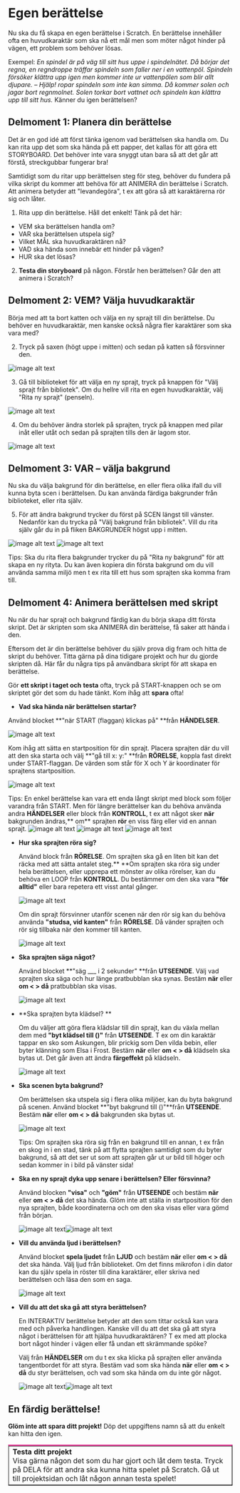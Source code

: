 # Egen berättelse

Nu ska du få skapa en egen berättelse i Scratch. En berättelse innehåller ofta en huvudkaraktär som ska nå ett mål men som möter något hinder på vägen, ett problem som behöver lösas.

Exempel: _En spindel är på väg till sitt hus uppe i spindelnätet. Då börjar det regna, en regndroppe träffar spindeln som faller ner i en vattenpöl. Spindeln försöker klättra upp igen men kommer inte ur vattenpölen som blir allt djupare. – Hjälp! ropar spindeln som inte kan simma. Då kommer solen och jagar bort regnmolnet. Solen torkar bort vattnet och spindeln kan klättra upp till sitt hus._ Känner du igen berättelsen?


## Delmoment 1: Planera din berättelse

Det är en god idé att först tänka igenom vad berättelsen ska handla om. Du kan rita upp det som ska hända på ett papper, det kallas för att göra ett STORYBOARD. Det behöver inte vara snyggt utan bara så att det går att förstå, streckgubbar fungerar bra!

Samtidigt som du ritar upp berättelsen steg för steg, behöver du fundera på vilka skript du kommer att behöva för att ANIMERA din berättelse i Scratch.  Att animera betyder att "levandegöra", t ex att göra så att karaktärerna rör sig och låter.

1. Rita upp din berättelse. Håll det enkelt! Tänk på det här:
  * VEM ska berättelsen handla om?
  * VAR ska berättelsen utspela sig?  
  * Vilket MÅL ska huvudkaraktären nå?
  * VAD ska hända som innebär ett hinder på vägen?
  * HUR ska det lösas?

2. **Testa din storyboard** på någon. Förstår hen berättelsen? Går den att animera i Scratch?


## Delmoment 2: VEM? Välja huvudkaraktär

Börja med att ta bort katten och välja en ny sprajt till din berättelse. Du behöver en huvudkaraktär, men kanske också några fler karaktärer som ska vara med?

2. Tryck på saxen (högt uppe i mitten) och sedan på katten så försvinner den.

  ![image alt text](image_0.png)

3. Gå till biblioteket för att välja en ny sprajt, tryck på knappen för "Välj sprajt från bibliotek". Om du hellre vill rita en egen huvudkaraktär, välj "Rita ny sprajt" (penseln).

  ![image alt text](image_1.png)

4. Om du behöver ändra storlek på sprajten, tryck på knappen med pilar inåt eller utåt och sedan på sprajten tills den är lagom stor.

  ![image alt text](image_2.png)


## Delmoment 3: VAR – välja bakgrund

Nu ska du välja bakgrund för din berättelse, en eller flera olika ifall du vill kunna byta scen i berättelsen. Du kan använda färdiga bakgrunder från biblioteket, eller rita själv.  

5. För att ändra bakgrund trycker du först på SCEN längst till vänster.  Nedanför kan du trycka på "Välj bakgrund från bibliotek". Vill du rita själv går du in på fliken BAKGRUNDER högst upp i mitten.

  ![image alt text](image_3.png)	![image alt text](image_4.png)

Tips: Ska du rita flera bakgrunder trycker du på "Rita ny bakgrund" för att skapa en ny rityta. Du kan även kopiera din första bakgrund om du vill använda samma miljö men t ex rita till ett hus som sprajten ska komma fram till.


## Delmoment 4: Animera berättelsen med skript

Nu när du har sprajt och bakgrund färdig kan du börja skapa ditt första skript. Det är skripten som ska ANIMERA din berättelse, få saker att hända i den.

Eftersom det är din berättelse behöver du själv prova dig fram och hitta de skript du behöver. Titta gärna på dina tidigare projekt och hur du gjorde skripten då. Här får du några tips på användbara skript för att skapa en berättelse.

Gör **ett skript i taget och** **testa** ofta, tryck på START-knappen och se om skriptet gör det som du hade tänkt. Kom ihåg att **spara** ofta!

* **Vad ska hända när berättelsen startar?**

Använd blocket **"när START (flaggan) klickas på" **från **HÄNDELSER**.

![image alt text](image_5.png)

Kom ihåg att sätta en startposition för din sprajt. Placera sprajten där du vill att den ska starta och välj **"gå till x: y:" **från **RÖRELSE**, koppla fast direkt under START-flaggan. De värden som står för X och Y är koordinater för sprajtens startposition.  

![image alt text](image_6.png)

Tips: En enkel berättelse kan vara ett enda långt skript med block som följer varandra från START. Men för längre berättelser kan du behöva använda andra **HÄNDELSER** eller block från **KONTROLL**,
t ex att något sker **när** bakgrunden ändras,** om** sprajten **rör** en viss färg eller vid en annan sprajt.
![image alt text](image_7.jpg) ![image alt text](image_8.jpg) ![image alt text](image_9.jpg)

* **Hur ska sprajten röra sig?**

  Använd block från **RÖRELSE**. Om sprajten ska gå en liten bit kan det räcka med att sätta antalet steg.** **Om sprajten ska röra sig under hela berättelsen, eller upprepa ett mönster av olika rörelser, kan du behöva en LOOP från **KONTROLL**.  Du bestämmer om den ska vara **"för alltid"** eller bara repetera ett visst antal gånger.

  ![image alt text](image_10.png)

  Om din sprajt försvinner utanför scenen när den rör sig kan du behöva använda **"studsa, vid kanten"** från **RÖRELSE**. Då vänder sprajten och rör sig tillbaka när den kommer till kanten.

  ![image alt text](image_11.jpg)

* **Ska sprajten säga något?**

  Använd blocket **"säg ___ i 2 sekunder" **från **UTSEENDE**. Välj vad sprajten ska säga och hur länge pratbubblan ska synas. Bestäm **när** eller **om < > då** pratbubblan ska visas.

  ![image alt text](image_12.jpg)

* **Ska sprajten byta klädsel? **

  Om du väljer att göra flera klädslar till din sprajt, kan du växla mellan dem med **"byt klädsel till ()"** från **UTSEENDE**. T ex om din karaktär tappar en sko som Askungen, blir prickig som Den vilda bebin, eller byter klänning som Elsa i Frost. Bestäm **när** eller **om < > då** klädseln ska bytas ut. Det går även att ändra **färgeffekt** på klädseln.

  ![image alt text](image_13.jpg)

* **Ska scenen byta bakgrund?**

  Om berättelsen ska utspela sig i flera olika miljöer, kan du byta bakgrund på scenen. Använd blocket **"byt bakgrund till ()"**från **UTSEENDE**. Bestäm **när** eller **om < > då** bakgrunden ska bytas ut.

  ![image alt text](image_14.jpg)

  Tips: Om sprajten ska röra sig från en bakgrund till en annan, t ex från en skog in i en stad, tänk på att flytta sprajten samtidigt som du byter bakgrund, så att det ser ut som att sprajten går ut ur bild till höger och sedan kommer in i bild på vänster sida!

* **Ska en ny sprajt dyka upp senare i berättelsen? Eller försvinna?**

  Använd blocken **"visa"** och **"göm"** från **UTSEENDE** och bestäm **när** eller **om < > då** det ska hända. Glöm inte att ställa in startposition för den nya sprajten, både koordinaterna och om den ska visas eller vara gömd från början.

  ![image alt text](image_15.jpg)![image alt text](image_16.jpg)

* **Vill du använda ljud i berättelsen?**

  Använd blocket **spela ljudet** från **LJUD** och bestäm **när** eller **om < > då** det ska hända. Välj ljud från biblioteket. Om det finns mikrofon i din dator kan du själv spela in röster till dina karaktärer, eller skriva ned berättelsen och läsa den som en saga.  

  ![image alt text](image_17.jpg)

* **Vill du att det ska gå att styra berättelsen?**

  En INTERAKTIV berättelse betyder att den som tittar också kan vara med och påverka handlingen. Kanske vill du att det ska gå att styra något i berättelsen för att hjälpa huvudkaraktären? T ex med att plocka bort något hinder i vägen eller få undan ett skrämmande spöke?  

  Välj från **HÄNDELSER** om du t ex ska klicka på sprajten eller använda tangentbordet för att styra. Bestäm vad som ska hända **när** eller **om < > då** du styr berättelsen, och vad som ska hända om du inte gör något.

  ![image alt text](image_18.jpg)![image alt text](image_19.jpg)


## En färdig berättelse!

**Glöm inte att spara ditt projekt!** Döp det uppgiftens namn så att du enkelt kan hitta den igen.

<table border="1" cellspacing="0" cellpadding="0" class="noheader" style="border-top: solid rgb(230, 63, 152);" >
	<tbody>
		<tr>
			<td>
				<strong>Testa ditt projekt</strong>
				<br>Visa gärna någon det som du har gjort och låt dem testa. Tryck på DELA för att andra ska kunna hitta spelet på Scratch. Gå ut till projektsidan och låt någon annan testa spelet!
			</td>
		</tr>
	</tbody>
</table>
